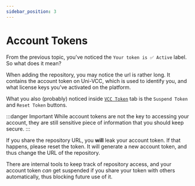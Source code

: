 ```yaml
---
sidebar_position: 3
---
```


# Account Tokens

From the previous topic, you've noticed the `Your token is ✅ Active` label. So what does it mean?

When adding the repository, you may notice the url is rather long. It contains the account token on Uni-VCC, which is used to identify you, and what license keys you've activated on the platform.

What you also (probably) noticed inside [`VCC Token`](https://uni-vcc.app/dash/tokens) tab is the `Suspend Token` and `Reset Token` buttons.

:::danger Important
While account tokens are not the key to accessing your account, they are still sensitive piece of information that you should keep secure.
:::

If you share the repository URL, you **will** leak your account token. If that happens, please reset the token. It will generate a new account token, and thus change the URL of the repository.

There are internal tools to keep track of repository access, and your account token *can* get suspended if you share your token with others automatically, thus blocking future use of it.